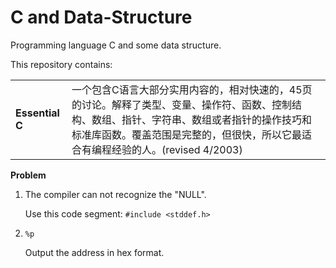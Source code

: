 # C and Data-Structure

Programming language C and some data structure.

This repository contains:

<table>
<tr>
    <td style="font-weight:bold">Essential C</td>
    <td>一个包含C语言大部分实用内容的，相对快速的，45页的讨论。解释了类型、变量、操作符、函数、控制结构、数组、指针、字符串、数组或者指针的操作技巧和标准库函数。覆盖范围是完整的，但很快，所以它最适合有编程经验的人。(revised 4/2003)</td>
</tr>
</table>

**Problem**

1. The compiler can not recognize the "NULL".
   
   Use this code segment: `#include <stddef.h>`
   
2. `%p`

   Output the address in hex format.
